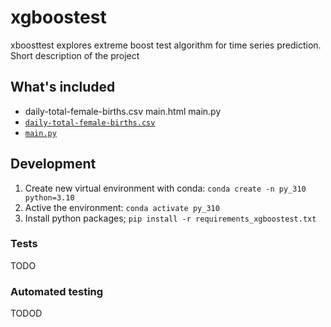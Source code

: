 # xgboostest

xboosttest explores extreme boost test algorithm for time series prediction.
Short description of the project

## What's included

- daily-total-female-births.csv  main.html  main.py
- [`daily-total-female-births.csv`](./daily-total-female-births.csv)
- [`main.py`](./main.py)

## Development

1. Create new virtual environment with conda: `conda create -n py_310 python=3.10`
2. Active the environment: `conda activate py_310`
3. Install python packages; `pip install -r requirements_xgboostest.txt`

### Tests

TODO

### Automated testing

TODOD